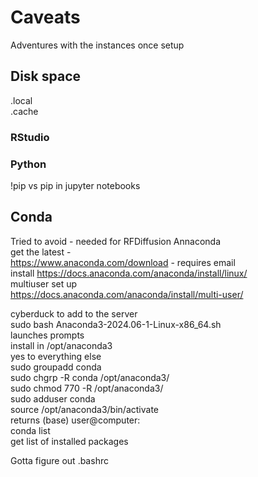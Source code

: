# Caveats
Adventures with the instances once setup
## Disk space
.local  
.cache
### RStudio
### Python
!pip vs pip in jupyter notebooks  
## Conda
Tried to avoid - needed for RFDiffusion
Annaconda  
get the latest -   
https://www.anaconda.com/download - requires email  
install https://docs.anaconda.com/anaconda/install/linux/  
multiuser set up  
https://docs.anaconda.com/anaconda/install/multi-user/  

cyberduck to add to the server  
sudo bash Anaconda3-2024.06-1-Linux-x86_64.sh  
launches prompts  
install in /opt/anaconda3  
yes to everything else  
sudo groupadd conda  
sudo chgrp -R conda /opt/anaconda3/  
sudo chmod 770 -R /opt/anaconda3/  
sudo adduser <username> conda    
source /opt/anaconda3/bin/activate  
returns (base) user@computer:  
conda list  
get list of installed packages  

Gotta figure out .bashrc



